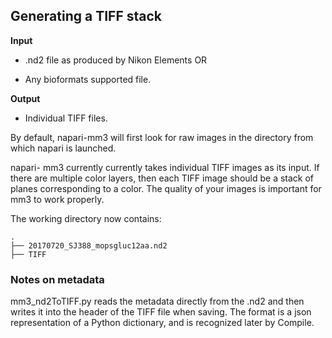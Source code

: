 ## Generating a TIFF stack 

**Input**
* .nd2 file as produced by Nikon Elements
OR

* Any bioformats supported file.

**Output**
* Individual TIFF files. 

By default, napari-mm3 will first look for raw images in the directory from which napari is launched.

napari- mm3 currently currently takes individual TIFF images as its input. If there are multiple color layers, then each TIFF image should be a stack of planes corresponding to a color. The quality of your images is important for mm3 to work properly.

The working directory now contains:
```
.
├── 20170720_SJ388_mopsgluc12aa.nd2
├── TIFF
```

### Notes on metadata

mm3_nd2ToTIFF.py reads the metadata directly from the .nd2 and then writes it into the header of the TIFF file when saving. The format is a json representation of a Python dictionary, and is recognized later by Compile.  


